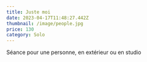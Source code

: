 ```yaml
---
title: Juste moi
date: 2023-04-17T11:48:27.442Z
thumbnail: /image/people.jpg
price: 130
category: Solo
---
```


Séance pour une personne, en extérieur ou en studio